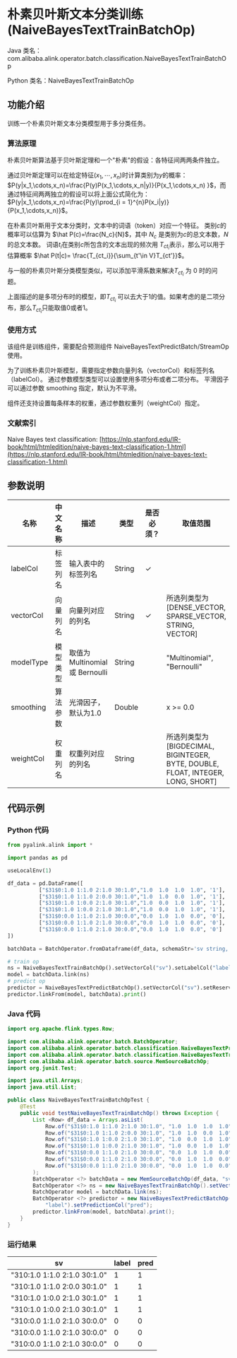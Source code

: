 # 朴素贝叶斯文本分类训练 (NaiveBayesTextTrainBatchOp)
Java 类名：com.alibaba.alink.operator.batch.classification.NaiveBayesTextTrainBatchOp

Python 类名：NaiveBayesTextTrainBatchOp


## 功能介绍

训练一个朴素贝叶斯文本分类模型用于多分类任务。

### 算法原理

朴素贝叶斯算法基于贝叶斯定理和一个"朴素"的假设：各特征间两两条件独立。

通过贝叶斯定理可以在给定特征$(x_1,\cdots,x_n)$时计算类别为$y$的概率：$P(y|x_1,\cdots,x_n)=\frac{P(y)P(x_1,\cdots,x_n|y)}{P(x_1,\cdots,x_n)
}$，而通过特征间两两独立的假设可以将上面公式简化为：$P(y|x_1,\cdots,x_n)=\frac{P(y)\prod_{i = 1}^{n}P(x_i|y)}{P(x_1,\cdots,x_n)}$。

在朴素贝叶斯用于文本分类时，文本中的词语（token）对应一个特征。 类别$c$的概率可以估算为 $\hat P(c)=\frac{N_c}{N}$，其中 $N_c$ 是类别为$c$的总文本数，$N$的总文本数。
词语$t_i$在类别$c$所包含的文本出现的频次用 $T_{ct_i}$表示，那么可以用于估算概率 $\hat P(t|c)= \frac{T_{ct_i}}{\sum_{t'\in V}T_{ct'}}$。

与一般的朴素贝叶斯分类模型类似，可以添加平滑系数来解决$T_{ct_i}$ 为 0 时的问题。

上面描述的是多项分布时的模型，即$T_{ct_i}$ 可以去大于1的值。如果考虑的是二项分布，那么$T_{ct_i}$只能取值0或者1。

### 使用方式

该组件是训练组件，需要配合预测组件 NaiveBayesTextPredictBatch/StreamOp 使用。

为了训练朴素贝叶斯模型，需要指定参数向量列名（vectorCol）和标签列名（labelCol）。 通过参数模型类型可以设置使用多项分布或者二项分布。 平滑因子可以通过参数 smoothing 指定，默认为不平滑。

组件还支持设置每条样本的权重，通过参数权重列（weightCol）指定。

### 文献索引

Naive Bayes text
classification: [https://nlp.stanford.edu/IR-book/html/htmledition/naive-bayes-text-classification-1.html](https://nlp.stanford.edu/IR-book/html/htmledition/naive-bayes-text-classification-1.html)

## 参数说明

| 名称 | 中文名称 | 描述 | 类型 | 是否必须？ | 取值范围 | 默认值 |
| --- | --- | --- | --- | --- | --- | --- |
| labelCol | 标签列名 | 输入表中的标签列名 | String | ✓ |  |  |
| vectorCol | 向量列名 | 向量列对应的列名 | String | ✓ | 所选列类型为 [DENSE_VECTOR, SPARSE_VECTOR, STRING, VECTOR] |  |
| modelType | 模型类型 | 取值为 Multinomial 或 Bernoulli | String |  | "Multinomial", "Bernoulli" | "Multinomial" |
| smoothing | 算法参数 | 光滑因子，默认为1.0 | Double |  | x >= 0.0 | 1.0 |
| weightCol | 权重列名 | 权重列对应的列名 | String |  | 所选列类型为 [BIGDECIMAL, BIGINTEGER, BYTE, DOUBLE, FLOAT, INTEGER, LONG, SHORT] | null |

## 代码示例
### Python 代码
```python
from pyalink.alink import *

import pandas as pd

useLocalEnv(1)

df_data = pd.DataFrame([
          ["$31$0:1.0 1:1.0 2:1.0 30:1.0","1.0  1.0  1.0  1.0", '1'],
          ["$31$0:1.0 1:1.0 2:0.0 30:1.0","1.0  1.0  0.0  1.0", '1'],
          ["$31$0:1.0 1:0.0 2:1.0 30:1.0","1.0  0.0  1.0  1.0", '1'],
          ["$31$0:1.0 1:0.0 2:1.0 30:1.0","1.0  0.0  1.0  1.0", '1'],
          ["$31$0:0.0 1:1.0 2:1.0 30:0.0","0.0  1.0  1.0  0.0", '0'],
          ["$31$0:0.0 1:1.0 2:1.0 30:0.0","0.0  1.0  1.0  0.0", '0'],
          ["$31$0:0.0 1:1.0 2:1.0 30:0.0","0.0  1.0  1.0  0.0", '0']
])

batchData = BatchOperator.fromDataframe(df_data, schemaStr='sv string, dv string, label string')

# train op
ns = NaiveBayesTextTrainBatchOp().setVectorCol("sv").setLabelCol("label")
model = batchData.link(ns)
# predict op
predictor = NaiveBayesTextPredictBatchOp().setVectorCol("sv").setReservedCols(["sv", "label"]).setPredictionCol("pred")
predictor.linkFrom(model, batchData).print()

```
### Java 代码
```java
import org.apache.flink.types.Row;

import com.alibaba.alink.operator.batch.BatchOperator;
import com.alibaba.alink.operator.batch.classification.NaiveBayesTextPredictBatchOp;
import com.alibaba.alink.operator.batch.classification.NaiveBayesTextTrainBatchOp;
import com.alibaba.alink.operator.batch.source.MemSourceBatchOp;
import org.junit.Test;

import java.util.Arrays;
import java.util.List;

public class NaiveBayesTextTrainBatchOpTest {
	@Test
	public void testNaiveBayesTextTrainBatchOp() throws Exception {
		List <Row> df_data = Arrays.asList(
			Row.of("$31$0:1.0 1:1.0 2:1.0 30:1.0", "1.0  1.0  1.0  1.0", "1"),
			Row.of("$31$0:1.0 1:1.0 2:0.0 30:1.0", "1.0  1.0  0.0  1.0", "1"),
			Row.of("$31$0:1.0 1:0.0 2:1.0 30:1.0", "1.0  0.0  1.0  1.0", "1"),
			Row.of("$31$0:1.0 1:0.0 2:1.0 30:1.0", "1.0  0.0  1.0  1.0", "1"),
			Row.of("$31$0:0.0 1:1.0 2:1.0 30:0.0", "0.0  1.0  1.0  0.0", "0"),
			Row.of("$31$0:0.0 1:1.0 2:1.0 30:0.0", "0.0  1.0  1.0  0.0", "0"),
			Row.of("$31$0:0.0 1:1.0 2:1.0 30:0.0", "0.0  1.0  1.0  0.0", "0")
		);
		BatchOperator <?> batchData = new MemSourceBatchOp(df_data, "sv string, dv string, label string");
		BatchOperator <?> ns = new NaiveBayesTextTrainBatchOp().setVectorCol("sv").setLabelCol("label");
		BatchOperator model = batchData.link(ns);
		BatchOperator <?> predictor = new NaiveBayesTextPredictBatchOp().setVectorCol("sv").setReservedCols("sv",
			"label").setPredictionCol("pred");
		predictor.linkFrom(model, batchData).print();
	}
}
```
### 运行结果

| sv                             | label | pred |
|--------------------------------|-------|------|
| "$31$0:1.0 1:1.0 2:1.0 30:1.0" | 1     | 1    |
| "$31$0:1.0 1:1.0 2:0.0 30:1.0" | 1     | 1    |
| "$31$0:1.0 1:0.0 2:1.0 30:1.0" | 1     | 1    |
| "$31$0:1.0 1:0.0 2:1.0 30:1.0" | 1     | 1    |
| "$31$0:0.0 1:1.0 2:1.0 30:0.0" | 0     | 0    |
| "$31$0:0.0 1:1.0 2:1.0 30:0.0" | 0     | 0    |
| "$31$0:0.0 1:1.0 2:1.0 30:0.0" | 0     | 0    |
